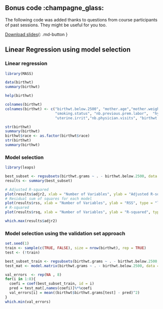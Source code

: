 ## **Bonus code** :champagne_glass:

The following code was added thanks to questions from course participants of past sessions. They might be useful for you too.

[Download slides](assets/pdf/Regularization.pdf){: .md-button }

## Linear Regression using model selection

### Linear regression 

```r
library(MASS)

data(birthwt)
summary(birthwt)

help(birthwt)

colnames(birthwt)
colnames(birthwt) <- c("birthwt.below.2500", "mother.age","mother.weight", "race",
                       "smoking.status", "nb.previous.prem.labor",  "hypertension", 
                       "uterine.irrit","nb.physician.visits", "birthwt.grams")

str(birthwt)
summary(birthwt)
birthwt$race <- as.factor(birthwt$race)
str(birthwt)
summary(birthwt)
```



### Model selection

```r
library(leaps) 

best_subset <- regsubsets(birthwt.grams ~ . - birthwt.below.2500, data = birthwt, nvmax = 8)
results <- summary(best_subset)

# Adjusted R-squared
plot(results$adjr2, xlab = "Number of Variables", ylab = "Adjusted R-squared", type = "l")
# Residual sum of squares for each model
plot(results$rss, xlab = "Number of Variables", ylab = "RSS", type = "l")
# R-squared
plot(results$rsq, xlab = "Number of Variables", ylab = "R-squared", type = "l")

which.max(results$adjr2)
```


### Model selection using the validation set approach

```r
set.seed(1)
train <- sample(c(TRUE, FALSE), size = nrow(birthwt), rep = TRUE)
test <- (!train)

best_subset_train <- regsubsets(birthwt.grams ~ . - birthwt.below.2500, data = birthwt[train ,], nvmax = 8)
test_mat <- model.matrix(birthwt.grams ~ . - birthwt.below.2500, data = birthwt[test,])

val_errors  <- rep(NA , 8)
for(i in 1:8){
  coefi = coef(best_subset_train, id = i)
  pred = test_mat[,names(coefi)]%*%coefi
  val_errors[i] = mean((birthwt$birthwt.grams[test] - pred)^2)
}
which.min(val_errors)
```